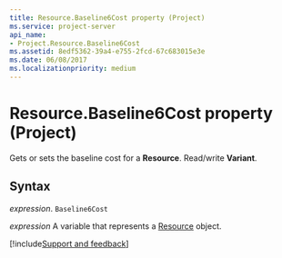 ```yaml
---
title: Resource.Baseline6Cost property (Project)
ms.service: project-server
api_name:
- Project.Resource.Baseline6Cost
ms.assetid: 8edf5362-39a4-e755-2fcd-67c683015e3e
ms.date: 06/08/2017
ms.localizationpriority: medium
---
```



# Resource.Baseline6Cost property (Project)

Gets or sets the baseline cost for a **Resource**. Read/write **Variant**.


## Syntax

_expression_. `Baseline6Cost`

_expression_ A variable that represents a [Resource](./Project.Resource.md) object.

[!include[Support and feedback](~/includes/feedback-boilerplate.md)]